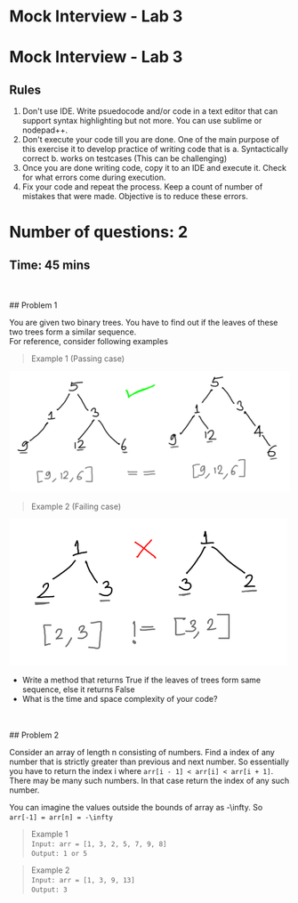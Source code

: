 # Mock Interview - Lab 3

# Mock Interview - Lab 3

## Rules
1. Don't use IDE. Write psuedocode and/or code in a text editor that can support syntax highlighting but not more. You can use sublime or nodepad++.
2. Don't execute your code till you are done. One of the main purpose of this exercise it to develop practice of writing code that is 
   a. Syntactically correct
   b. works on testcases (This can be challenging)
3. Once you are done writing code, copy it to an IDE and execute it. Check for what errors come during execution.
4. Fix your code and repeat the process. Keep a count of number of mistakes that were made. Objective is to reduce these errors.

# Number of questions: 2
## Time: 45 mins
</br>
</br>
## Problem 1

You are given two binary trees. You have to find out if the leaves of these two trees form a similar sequence.</br> For reference, consider following examples</br>

> Example 1 (Passing case)</br>
<img src="https://github.com/letsbrewcode/interview-coding-lab/blob/master/lab-3/resources/leaf-similar-trees-pass.png" width="700">

> Example 2 (Failing case)</br>
<img src="https://github.com/letsbrewcode/interview-coding-lab/blob/master/lab-3/resources/leaf-similar-trees-fail.png" width="500">

 - Write a method that returns True if the leaves of trees form same sequence, else it returns False
 - What is the time and space complexity of your code?

</br>
</br>
## Problem 2

Consider an array of length n consisting of numbers. Find a index of any number that is strictly greater than previous and next number. So essentially you have to return the index i 
where `arr[i - 1] < arr[i] < arr[i + 1]`. There may be many such numbers. In that case return the index of any such number.</br>

You can imagine the values outside the bounds of array as -\infty. So `arr[-1] = arr[n] = -\infty`

> Example 1</br>
`Input: arr = [1, 3, 2, 5, 7, 9, 8]`</br>
`Output: 1 or 5`</br>

> Example 2</br>
`Input: arr = [1, 3, 9, 13]`</br>
`Output: 3`</br>
